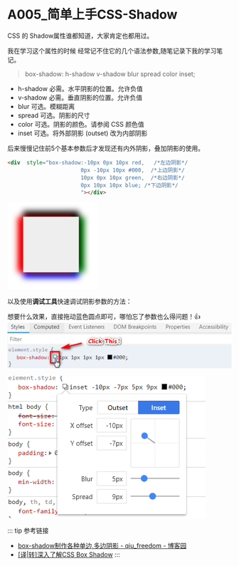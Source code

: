 #   A005_简单上手CSS-Shadow #

CSS 的 Shadow属性谁都知道，大家肯定也都用过。

我在学习这个属性的时候 经常记不住它的几个语法参数,随笔记录下我的学习笔记。

> box-shadow: h-shadow v-shadow blur spread color inset;
- h-shadow	必需。水平阴影的位置。允许负值
- v-shadow	必需。垂直阴影的位置。允许负值
- blur	可选。模糊距离
- spread	可选。阴影的尺寸
- color	可选。阴影的颜色。请参阅 CSS 颜色值
- inset	可选。将外部阴影 (outset) 改为内部阴影
 
 后来慢慢记住前5个基本参数后才发现还有内外阴影，叠加阴影的使用。
 
 ```html
<div  style="box-shadow:-10px 0px 10px red,   /*左边阴影*/ 
                        0px -10px 10px #000,  /*上边阴影*/ 
                        10px 0px 10px green,  /*右边阴影*/ 
                        0px 10px 10px blue; /*下边阴影*/ 
                        "></div>
```
![叠加阴影](./img/A005/A005_multiShadows.jpg)

以及使用**调试工具**快速调试阴影参数的方法：

想要什么效果，直接拖动蓝色圆点即可，哪怕忘了参数也么得问题！👍
![阴影工具](./img/A005/A005_shadow01.jpg)

![阴影工具](./img/A005/A005_shadow02.jpg)


::: tip 参考链接
- [box-shadow制作各种单边,多边阴影 - qiu_freedom - 博客园](https://www.cnblogs.com/qiu-freedom/p/9671033.html)
- [[译|转]深入了解CSS Box Shadow](https://segmentfault.com/a/1190000003952229)
:::